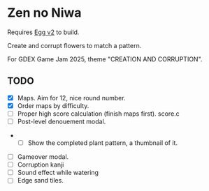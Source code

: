 # Zen no Niwa

Requires [Egg v2](https://github.com/aksommerville/egg2) to build.

Create and corrupt flowers to match a pattern.

For GDEX Game Jam 2025, theme "CREATION AND CORRUPTION".

## TODO

 - [x] Maps. Aim for 12, nice round number.
 - [x] Order maps by difficulty.
 - [ ] Proper high score calculation (finish maps first). score.c
 - [ ] Post-level denouement modal.
 - - [ ] Show the completed plant pattern, a thumbnail of it.
 - [ ] Gameover modal.
 - [ ] Corruption kanji
 - [ ] Sound effect while watering
 - [ ] Edge sand tiles.

